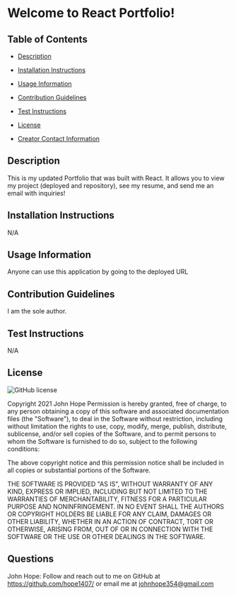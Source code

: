 
# Welcome to React Portfolio!
## Table of Contents
- [Description](#description)

- [Installation Instructions](#install)

- [Usage Information](#usage)

- [Contribution Guidelines](#contribution)

- [Test Instructions](#test)

- [License](#license)

- [Creator Contact Information](#questions)
## Description <a name="description"></a>
This is my updated Portfolio that was built with React.  It allows you to view my project (deployed and repository), see my resume, and send me an email with inquiries!
## Installation Instructions <a name="install"></a>
N/A
## Usage Information <a name="usage"></a>
Anyone can use this application by going to the deployed URL
## Contribution Guidelines <a name="contribution"></a>
I am the sole author.
## Test Instructions <a name="test"></a>
N/A
## License <a name="license"></a>
![GitHub license](https://img.shields.io/badge/license-MIT-blue.svg)

Copyright 2021 John Hope
Permission is hereby granted, free of charge, to any person obtaining a copy of this software and associated documentation files (the "Software"), to deal in the Software without restriction, including without limitation the rights to use, copy, modify, merge, publish, distribute, sublicense, and/or sell copies of the Software, and to permit persons to whom the Software is furnished to do so, subject to the following conditions:
        
The above copyright notice and this permission notice shall be included in all copies or substantial portions of the Software.
        
THE SOFTWARE IS PROVIDED "AS IS", WITHOUT WARRANTY OF ANY KIND, EXPRESS OR IMPLIED, INCLUDING BUT NOT LIMITED TO THE WARRANTIES OF MERCHANTABILITY, FITNESS FOR A PARTICULAR PURPOSE AND NONINFRINGEMENT. IN NO EVENT SHALL THE AUTHORS OR COPYRIGHT HOLDERS BE LIABLE FOR ANY CLAIM, DAMAGES OR OTHER LIABILITY, WHETHER IN AN ACTION OF CONTRACT, TORT OR OTHERWISE, ARISING FROM, OUT OF OR IN CONNECTION WITH THE SOFTWARE OR THE USE OR OTHER DEALINGS IN THE SOFTWARE.
## Questions <a name="questions"></a>
John Hope: Follow and reach out to me on GitHub at https://github.com/hope1407/ or email me at johnhope354@gmail.com
